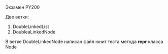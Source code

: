 Экзамен PY200


Две ветки:
1. DoubleLinkedList
2. DoubleаLinkedNode

В ветке DoubleLinkedNode написан файл юнит теста метода __repr__ класса Node
